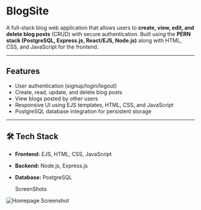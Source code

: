 # BlogSite 

A full-stack blog web application that allows users to **create, view, edit, and delete blog posts** (CRUD) with secure authentication. Built using the **PERN stack (PostgreSQL, Express.js, React/EJS, Node.js)** along with HTML, CSS, and JavaScript for the frontend.

---

## Features
- User authentication (signup/login/logout)  
- Create, read, update, and delete blog posts  
- View blogs posted by other users  
- Responsive UI using EJS templates, HTML, CSS, and JavaScript  
- PostgreSQL database integration for persistent storage  

---

## 🛠️ Tech Stack
- **Frontend:** EJS, HTML, CSS, JavaScript  
- **Backend:** Node.js, Express.js  
- **Database:** PostgreSQL

  ScreenShots

![Homepage Screenshot](https://github.com/user-attachments/assets/37fdaa7b-e0ad-483b-94b8-325e43d1005a)


  
